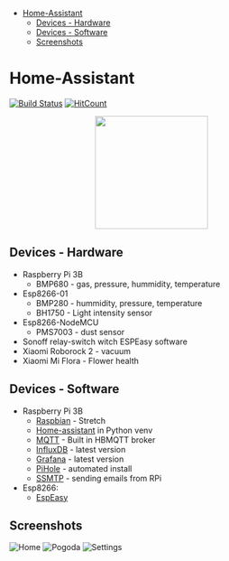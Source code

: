 - [Home-Assistant](#home-assistant)
  - [Devices - Hardware](#devices---hardware)
  - [Devices - Software](#devices---software)
  - [Screenshots](#screenshots)

# Home-Assistant 

[![Build Status](https://travis-ci.org/huczas/.homeassistant.svg?branch=master)](https://travis-ci.org/huczas/.homeassistant) [![HitCount](http://hits.dwyl.io/huczas/.homeassistant.svg)](http://hits.dwyl.io/huczas/.homeassistant)

<p align="center"><img src="https://github.com/home-assistant/home-assistant-assets/raw/master/loading-screen.gif" width="200"></p>

## Devices - Hardware

* Raspberry Pi 3B
  * BMP680 - gas, pressure, hummidity, temperature
* Esp8266-01
  * BMP280 - hummidity, pressure, temperature
  * BH1750 - Light intensity sensor
* Esp8266-NodeMCU
  * PMS7003 - dust sensor
* Sonoff relay-switch witch ESPEasy software
* Xiaomi Roborock 2 - vacuum
* Xiaomi Mi Flora - Flower health

## Devices - Software

* Raspberry Pi 3B
  * [Raspbian] - Stretch
  * [Home-assistant] in Python venv
  * [MQTT] - Built in HBMQTT broker
  * [InfluxDB] - latest version
  * [Grafana] - latest version
  * [PiHole] - automated install
  * [SSMTP] - sending emails from RPi
* Esp8266:
  * [EspEasy]

[Raspbian]:https://www.raspberrypi.org/downloads/raspbian/
[Home-assistant]:../master/info/Help.md
[MQTT]:../master/info/MQTT.md
[Grafana]:../master/info/Grafana.md
[InfluxDB]:../master/info/InfluxDB.md
[PiHole]:https://github.com/pi-hole/pi-hole#one-step-automated-install
[SSMTP]:../master/info/email.md
[EspEasy]:https://github.com/letscontrolit/ESPEasy

## Screenshots

![Home](../master/info/screenshots/ha_home.png)
![Pogoda](../master/info/screenshots/ha_pogoda.png)
![Settings](../master/info/screenshots/ha_settings.png)
